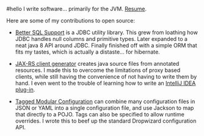 #hello
I write software... primarily for the JVM. [Resume](https://yeagy.github.io/resume.html).

Here are some of my contributions to open source:

* [Better SQL Support](https://github.com/yeagy/bss) is a JDBC utility library. This grew from loathing how JDBC handles null columns and primitive types. Later expanded to a neat java 8 API around JDBC. Finally finished off with a simple ORM that fits my tastes, which is actually a distaste... for hibernate.

* [JAX-RS client generator](https://github.com/yeagy/jaxrs-client-gen) creates java source files from annotated resources. I made this to overcome the limitations of proxy based clients, while still having the convenience of not having to write them by hand. I even went to the trouble of learning how to write an [IntelliJ IDEA plug-in](https://github.com/yeagy/jaxrs-client-gen-idea-plugin).

* [Tagged Modular Configuration](https://github.com/yeagy/tmc) can combine many configuration files in JSON or YAML into a single configuration file, and use Jackson to map that directly to a POJO. Tags can also be specified to allow runtime overrides. I wrote this to beef up the standard Dropwizard configuration API.

